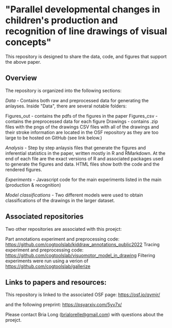 # "Parallel developmental changes in children's production and recognition of line drawings of visual concepts" 

This repository is designed to share the data, code, and figures that support the above paper. 

## Overview
The repository is organized into the following sections:

*Data* - Contains both raw and preprocessed data for generating the anlayses.
Inside "Data", there are several notable folders:

Figures_out - contains the pdfs of the figures in the paper
Figures_csv - contains the preprocessed data for each figure
Drawings - contains .zip files with the pngs of the drawings
CSV files with all of the drawings and their stroke information are located in the OSF repository as they are too large to be hosted on GitHub (see link below.)

*Analysis* - Step by step anlaysis files that generate the figures and inferential statistics in the paper, written mostly in R and RMarkdown. At the end of each file are the exact versions of R and associated packages used to generate the figures and data.
HTML files show both the code and the rendered figures.

*Experiments*  - Javascript code for the main experiments listed in the main (production & recognition)


*Model classifications* - Two different models were used to obtain classifications of the drawings in the larger dataset.


## Associated repositories
Two other repositories are associated with this proejct:

Part annotations experiment and preprocessing code: https://github.com/cogtoolslab/kiddraw_annotations_public2022
Tracing experiment and preprocessing code: https://github.com/cogtoolslab/visuomotor_model_in_drawing
Filtering experiments were run using a verion of https://github.com/cogtoolslab/gallerize

## Links to papers and resources:
This repository is linked to the associated OSF page:
https://osf.io/qymjr/

and the following preprint:
https://psyarxiv.com/5yv7x/

Please contact Bria Long (brialorelle@gmail.com) with questions about the proejct.
